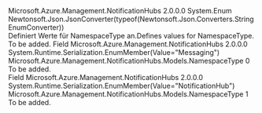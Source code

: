 <Type Name="NamespaceType" FullName="Microsoft.Azure.Management.NotificationHubs.Models.NamespaceType">
  <TypeSignature Language="C#" Value="public enum NamespaceType" />
  <TypeSignature Language="ILAsm" Value=".class public auto ansi sealed NamespaceType extends System.Enum" />
  <TypeSignature Language="DocId" Value="T:Microsoft.Azure.Management.NotificationHubs.Models.NamespaceType" />
  <TypeSignature Language="VB.NET" Value="Public Enum NamespaceType" />
  <TypeSignature Language="F#" Value="type NamespaceType = " />
  <AssemblyInfo>
    <AssemblyName>Microsoft.Azure.Management.NotificationHubs</AssemblyName>
    <AssemblyVersion>2.0.0.0</AssemblyVersion>
  </AssemblyInfo>
  <Base>
    <BaseTypeName>System.Enum</BaseTypeName>
  </Base>
  <Attributes>
    <Attribute>
      <AttributeName>Newtonsoft.Json.JsonConverter(typeof(Newtonsoft.Json.Converters.StringEnumConverter))</AttributeName>
    </Attribute>
  </Attributes>
  <Docs>
    <summary>
            <span data-ttu-id="2e2c3-101">Definiert Werte für NamespaceType an.</span><span class="sxs-lookup"><span data-stu-id="2e2c3-101">Defines values for NamespaceType.</span></span>
            </summary>
    <remarks>To be added.</remarks>
  </Docs>
  <Members>
    <Member MemberName="Messaging">
      <MemberSignature Language="C#" Value="Messaging" />
      <MemberSignature Language="ILAsm" Value=".field public static literal valuetype Microsoft.Azure.Management.NotificationHubs.Models.NamespaceType Messaging = int32(0)" />
      <MemberSignature Language="DocId" Value="F:Microsoft.Azure.Management.NotificationHubs.Models.NamespaceType.Messaging" />
      <MemberSignature Language="VB.NET" Value="Messaging" />
      <MemberSignature Language="F#" Value="Messaging = 0" Usage="Microsoft.Azure.Management.NotificationHubs.Models.NamespaceType.Messaging" />
      <MemberType>Field</MemberType>
      <AssemblyInfo>
        <AssemblyName>Microsoft.Azure.Management.NotificationHubs</AssemblyName>
        <AssemblyVersion>2.0.0.0</AssemblyVersion>
      </AssemblyInfo>
      <Attributes>
        <Attribute>
          <AttributeName>System.Runtime.Serialization.EnumMember(Value="Messaging")</AttributeName>
        </Attribute>
      </Attributes>
      <ReturnValue>
        <ReturnType>Microsoft.Azure.Management.NotificationHubs.Models.NamespaceType</ReturnType>
      </ReturnValue>
      <MemberValue>0</MemberValue>
      <Docs>
        <summary>To be added.</summary>
      </Docs>
    </Member>
    <Member MemberName="NotificationHub">
      <MemberSignature Language="C#" Value="NotificationHub" />
      <MemberSignature Language="ILAsm" Value=".field public static literal valuetype Microsoft.Azure.Management.NotificationHubs.Models.NamespaceType NotificationHub = int32(1)" />
      <MemberSignature Language="DocId" Value="F:Microsoft.Azure.Management.NotificationHubs.Models.NamespaceType.NotificationHub" />
      <MemberSignature Language="VB.NET" Value="NotificationHub" />
      <MemberSignature Language="F#" Value="NotificationHub = 1" Usage="Microsoft.Azure.Management.NotificationHubs.Models.NamespaceType.NotificationHub" />
      <MemberType>Field</MemberType>
      <AssemblyInfo>
        <AssemblyName>Microsoft.Azure.Management.NotificationHubs</AssemblyName>
        <AssemblyVersion>2.0.0.0</AssemblyVersion>
      </AssemblyInfo>
      <Attributes>
        <Attribute>
          <AttributeName>System.Runtime.Serialization.EnumMember(Value="NotificationHub")</AttributeName>
        </Attribute>
      </Attributes>
      <ReturnValue>
        <ReturnType>Microsoft.Azure.Management.NotificationHubs.Models.NamespaceType</ReturnType>
      </ReturnValue>
      <MemberValue>1</MemberValue>
      <Docs>
        <summary>To be added.</summary>
      </Docs>
    </Member>
  </Members>
</Type>